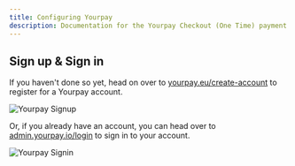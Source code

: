```yaml
---
title: Configuring Yourpay
description: Documentation for the Yourpay Checkout (One Time) payment provider for Vendr, the eCommerce solution for Umbraco v8+
---
```


## Sign up & Sign in

If you haven't done so yet, head on over to [yourpay.eu/create-account](https://www.yourpay.eu/create-account/) to register for a Yourpay account.

![Yourpay Signup](~/assets/images/screenshots/yourpay/yourpay_signup.png)

Or, if you already have an account, you can head over to [admin.yourpay.io/login](https://admin.yourpay.io/login) to sign in to your account.


![Yourpay Signin](~/assets/images/screenshots/yourpay/yourpay_signin.png)
